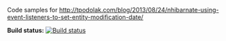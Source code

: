 Code samples for
http://tpodolak.com/blog/2013/08/24/nhibarnate-using-event-listeners-to-set-entity-modification-date/

**Build status:** [![Build status](https://ci.appveyor.com/api/projects/status/2hbvvd2gmqrd3fow?svg=true)](https://ci.appveyor.com/project/tpodolak/blog-v64xq)
